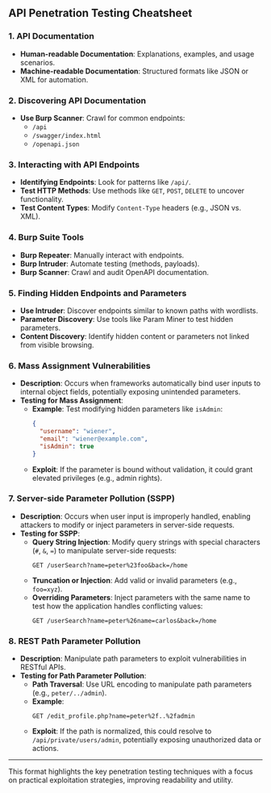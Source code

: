 ## API Penetration Testing Cheatsheet

### 1. API Documentation

- **Human-readable Documentation**: Explanations, examples, and usage scenarios.
- **Machine-readable Documentation**: Structured formats like JSON or XML for automation.

### 2. Discovering API Documentation

- **Use Burp Scanner**: Crawl for common endpoints:
  - `/api`
  - `/swagger/index.html`
  - `/openapi.json`

### 3. Interacting with API Endpoints

- **Identifying Endpoints**: Look for patterns like `/api/`.
- **Test HTTP Methods**: Use methods like `GET`, `POST`, `DELETE` to uncover functionality.
- **Test Content Types**: Modify `Content-Type` headers (e.g., JSON vs. XML).

### 4. Burp Suite Tools

- **Burp Repeater**: Manually interact with endpoints.
- **Burp Intruder**: Automate testing (methods, payloads).
- **Burp Scanner**: Crawl and audit OpenAPI documentation.

### 5. Finding Hidden Endpoints and Parameters

- **Use Intruder**: Discover endpoints similar to known paths with wordlists.
- **Parameter Discovery**: Use tools like Param Miner to test hidden parameters.
- **Content Discovery**: Identify hidden content or parameters not linked from visible browsing.

### 6. Mass Assignment Vulnerabilities

- **Description**: Occurs when frameworks automatically bind user inputs to internal object fields, potentially exposing unintended parameters.
- **Testing for Mass Assignment**:
  - **Example**: Test modifying hidden parameters like `isAdmin`:
    ```json
    {
      "username": "wiener",
      "email": "wiener@example.com",
      "isAdmin": true
    }
    ```
  - **Exploit**: If the parameter is bound without validation, it could grant elevated privileges (e.g., admin rights).

### 7. Server-side Parameter Pollution (SSPP)

- **Description**: Occurs when user input is improperly handled, enabling attackers to modify or inject parameters in server-side requests.
- **Testing for SSPP**:
  - **Query String Injection**: Modify query strings with special characters (`#`, `&`, `=`) to manipulate server-side requests:
    ```http
    GET /userSearch?name=peter%23foo&back=/home
    ```
  - **Truncation or Injection**: Add valid or invalid parameters (e.g., `foo=xyz`).
  - **Overriding Parameters**: Inject parameters with the same name to test how the application handles conflicting values:
    ```http
    GET /userSearch?name=peter%26name=carlos&back=/home
    ```

### 8. REST Path Parameter Pollution

- **Description**: Manipulate path parameters to exploit vulnerabilities in RESTful APIs.
- **Testing for Path Parameter Pollution**:
  - **Path Traversal**: Use URL encoding to manipulate path parameters (e.g., `peter/../admin`).
  - **Example**:
    ```http
    GET /edit_profile.php?name=peter%2f..%2fadmin
    ```
  - **Exploit**: If the path is normalized, this could resolve to `/api/private/users/admin`, potentially exposing unauthorized data or actions.

---

This format highlights the key penetration testing techniques with a focus on practical exploitation strategies, improving readability and utility.
